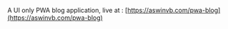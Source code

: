 A UI only PWA blog application, live at : [https://aswinvb.com/pwa-blog](https://aswinvb.com/pwa-blog)
